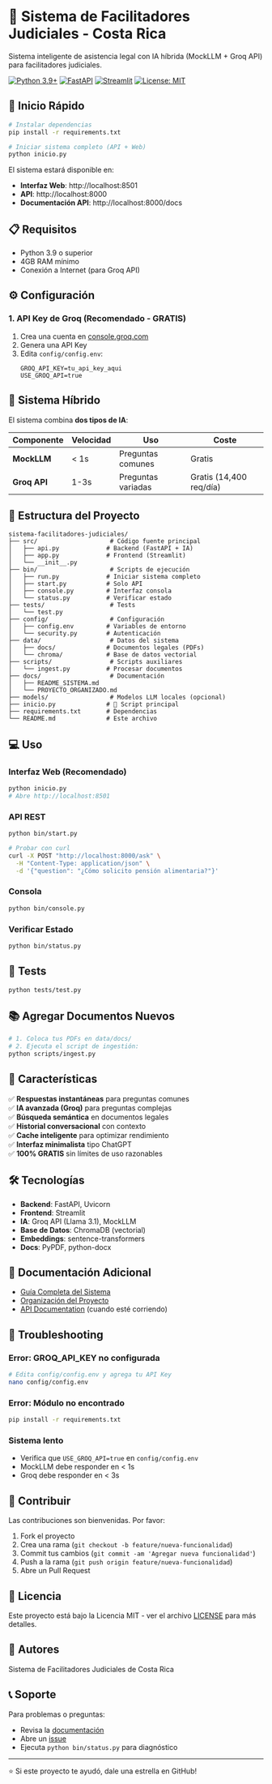 # 🤖 Sistema de Facilitadores Judiciales - Costa Rica

Sistema inteligente de asistencia legal con IA híbrida (MockLLM + Groq API) para facilitadores judiciales.

[![Python 3.9+](https://img.shields.io/badge/python-3.9+-blue.svg)](https://www.python.org/downloads/)
[![FastAPI](https://img.shields.io/badge/FastAPI-0.104+-green.svg)](https://fastapi.tiangolo.com/)
[![Streamlit](https://img.shields.io/badge/Streamlit-1.28+-red.svg)](https://streamlit.io/)
[![License: MIT](https://img.shields.io/badge/License-MIT-yellow.svg)](https://opensource.org/licenses/MIT)

## 🚀 Inicio Rápido

```bash
# Instalar dependencias
pip install -r requirements.txt

# Iniciar sistema completo (API + Web)
python inicio.py
```

El sistema estará disponible en:
- **Interfaz Web**: http://localhost:8501
- **API**: http://localhost:8000
- **Documentación API**: http://localhost:8000/docs

## 📋 Requisitos

- Python 3.9 o superior
- 4GB RAM mínimo
- Conexión a Internet (para Groq API)

## ⚙️ Configuración

### 1. API Key de Groq (Recomendado - GRATIS)

1. Crea una cuenta en [console.groq.com](https://console.groq.com)
2. Genera una API Key
3. Edita `config/config.env`:
   ```env
   GROQ_API_KEY=tu_api_key_aqui
   USE_GROQ_API=true
   ```

## 🧠 Sistema Híbrido

El sistema combina **dos tipos de IA**:

| Componente | Velocidad | Uso | Coste |
|------------|-----------|-----|-------|
| **MockLLM** | < 1s | Preguntas comunes | Gratis |
| **Groq API** | 1-3s | Preguntas variadas | Gratis (14,400 req/día) |

## 📁 Estructura del Proyecto

```
sistema-facilitadores-judiciales/
├── src/                    # Código fuente principal
│   ├── api.py             # Backend (FastAPI + IA)
│   ├── app.py             # Frontend (Streamlit)
│   └── __init__.py
├── bin/                    # Scripts de ejecución
│   ├── run.py             # Iniciar sistema completo
│   ├── start.py           # Solo API
│   ├── console.py         # Interfaz consola
│   └── status.py          # Verificar estado
├── tests/                  # Tests
│   └── test.py
├── config/                 # Configuración
│   ├── config.env         # Variables de entorno
│   └── security.py        # Autenticación
├── data/                   # Datos del sistema
│   ├── docs/              # Documentos legales (PDFs)
│   └── chroma/            # Base de datos vectorial
├── scripts/                # Scripts auxiliares
│   └── ingest.py          # Procesar documentos
├── docs/                   # Documentación
│   ├── README_SISTEMA.md
│   └── PROYECTO_ORGANIZADO.md
├── models/                 # Modelos LLM locales (opcional)
├── inicio.py              # 🚀 Script principal
├── requirements.txt       # Dependencias
└── README.md              # Este archivo
```

## 💻 Uso

### Interfaz Web (Recomendado)
```bash
python inicio.py
# Abre http://localhost:8501
```

### API REST
```bash
python bin/start.py

# Probar con curl
curl -X POST "http://localhost:8000/ask" \
  -H "Content-Type: application/json" \
  -d '{"question": "¿Cómo solicito pensión alimentaria?"}'
```

### Consola
```bash
python bin/console.py
```

### Verificar Estado
```bash
python bin/status.py
```

## 🧪 Tests

```bash
python tests/test.py
```

## 📚 Agregar Documentos Nuevos

```bash
# 1. Coloca tus PDFs en data/docs/
# 2. Ejecuta el script de ingestión:
python scripts/ingest.py
```

## 🎯 Características

✅ **Respuestas instantáneas** para preguntas comunes  
✅ **IA avanzada (Groq)** para preguntas complejas  
✅ **Búsqueda semántica** en documentos legales  
✅ **Historial conversacional** con contexto  
✅ **Cache inteligente** para optimizar rendimiento  
✅ **Interfaz minimalista** tipo ChatGPT  
✅ **100% GRATIS** sin límites de uso razonables

## 🛠️ Tecnologías

- **Backend**: FastAPI, Uvicorn
- **Frontend**: Streamlit
- **IA**: Groq API (Llama 3.1), MockLLM
- **Base de Datos**: ChromaDB (vectorial)
- **Embeddings**: sentence-transformers
- **Docs**: PyPDF, python-docx

## 📖 Documentación Adicional

- [Guía Completa del Sistema](docs/README_SISTEMA.md)
- [Organización del Proyecto](docs/PROYECTO_ORGANIZADO.md)
- [API Documentation](http://localhost:8000/docs) (cuando esté corriendo)

## 🐛 Troubleshooting

### Error: GROQ_API_KEY no configurada
```bash
# Edita config/config.env y agrega tu API Key
nano config/config.env
```

### Error: Módulo no encontrado
```bash
pip install -r requirements.txt
```

### Sistema lento
- Verifica que `USE_GROQ_API=true` en `config/config.env`
- MockLLM debe responder en < 1s
- Groq debe responder en < 3s

## 🤝 Contribuir

Las contribuciones son bienvenidas. Por favor:

1. Fork el proyecto
2. Crea una rama (`git checkout -b feature/nueva-funcionalidad`)
3. Commit tus cambios (`git commit -am 'Agregar nueva funcionalidad'`)
4. Push a la rama (`git push origin feature/nueva-funcionalidad`)
5. Abre un Pull Request

## 📄 Licencia

Este proyecto está bajo la Licencia MIT - ver el archivo [LICENSE](LICENSE) para más detalles.

## 👥 Autores

Sistema de Facilitadores Judiciales de Costa Rica

## 📞 Soporte

Para problemas o preguntas:
- Revisa la [documentación](docs/)
- Abre un [issue](https://github.com/tu-usuario/sistema-facilitadores-judiciales/issues)
- Ejecuta `python bin/status.py` para diagnóstico

---

⭐ Si este proyecto te ayudó, dale una estrella en GitHub!